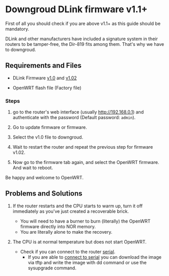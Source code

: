 # Downgroud DLink firmware v1.1+

First of all you should check if you are above v1.1+ as this guide should be mandatory.

DLink and other manufacturers have included a signature system in their routers to be tamper-free, the Dir-819 fits among them. That's why we have to downgroud.


## Requirements and Files

- DLink Firmware [v1.0](files/DIR-819_A1_V1.0_Encrypt.bin) and [v1.02](files/DIR-819_A1_V1.02_Unencrypt.bin)

- OpenWRT flash file (Factory file)

### Steps

1. go to the router's web interface (usually http://192.168.0.1) and authenticate with the password (Default password: `admin`).

2. Go to update firmware or firmware.

3. Select the v1.0 file to downgroud.

4. Wait to restart the router and repeat the previous step for firmware v1.02.

5. Now go to the firmware tab again, and select the OpenWRT firmware. And wait to reboot.

Be happy and welcome to OpenWRT.

## Problems and Solutions

1. If the router restarts and the CPU starts to warm up, turn it off immediately as you've just created a recoverable brick.
    - You will need to have a burner to burn (literally) the OpenWRT firmware directly into NOR memory.
    - You are literally alone to make the recovery.

2. The CPU is at normal temperature but does not start OpenWRT.
    - Check if you can connect to the router [serial](serial.md).
        - If you are able to [connect to serial](serial.md) you can download the image via tftp and write the image with dd command or use the sysupgrade command.
